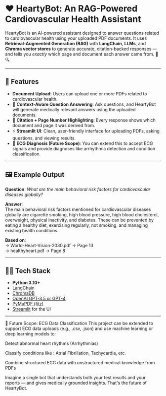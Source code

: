 # ❤️ HeartyBot: An RAG-Powered Cardiovascular Health Assistant

HeartyBot is an AI-powered assistant designed to answer questions related to cardiovascular health using your uploaded PDF documents. It uses **Retrieval-Augmented Generation (RAG)** with **LangChain**, **LLMs**, and **Chroma vector stores** to generate accurate, citation-backed responses — and tells you *exactly* which page and document each answer came from. 📄🔍

---

## 🚀 Features

-  **Document Upload**: Users can upload one or more PDFs related to cardiovascular health.
- 🧠 **Context-Aware Question Answering**: Ask questions, and HeartyBot will generate medically relevant answers using the uploaded documents.
- 📌 **Citation + Page Number Highlighting**: Every response shows which document and page it was derived from.
- ⚡ **Streamlit UI**: Clean, user-friendly interface for uploading PDFs, asking questions, and viewing results.
- 🧾 **ECG Diagnosis (Future Scope)**: You can extend this to accept ECG signals and provide diagnoses like arrhythmia detection and condition classification.

---

## 🖼️ Example Output

**Question**: *What are the main behavioral risk factors for cardiovascular diseases globally?*

**Answer**:  
The main behavioral risk factors mentioned for cardiovascular diseases globally are cigarette smoking, high blood pressure, high blood cholesterol, overweight, physical inactivity, and diabetes. These can be prevented by eating a healthy diet, exercising regularly, not smoking, and managing existing health conditions.

**Based on**:  
→ World-Heart-Vision-2030.pdf → Page 13  
→ healthyheart.pdf → Page 8

---

## 🧑‍💻 Tech Stack

- **Python 3.10+**
- [LangChain](https://www.langchain.com/)
- [ChromaDB](https://www.trychroma.com/)
- [OpenAI GPT-3.5 or GPT-4](https://platform.openai.com/)
- [PyMuPDF (fitz)](https://pymupdf.readthedocs.io/)
- [Streamlit](https://streamlit.io/) for the UI

---

🧠 Future Scope: ECG Data Classification
This project can be extended to support ECG data uploads (e.g., .csv, .json) and use machine learning or deep learning models to:

Detect abnormal heart rhythms (Arrhythmias)

Classify conditions like : Atrial Fibrillation, Tachycardia, etc.

Combine structured ECG data with unstructured medical knowledge from PDFs

Imagine a single bot that understands both your test results and your reports — and gives medically grounded insights. That's the future of HeartyBot.
